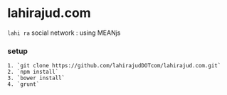 # lahirajud.com
`lahi ra` social network : using MEANjs

### setup
	1. `git clone https://github.com/lahirajudDOTcom/lahirajud.com.git`
	2. `npm install`
	3. `bower install`
	4. `grunt`
